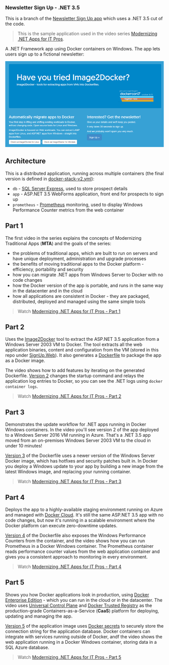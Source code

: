 ### Newsletter Sign Up - .NET 3.5

This is a branch of the [Newsletter Sign Up app](https://github.com/dockersamples/newsletter-signup) which uses a .NET 3.5 cut of the code. 

> This is the sample application used in the video series [Modernizing .NET Apps for IT Pros](https://dockr.ly/mta-itpro).

A .NET Framework app using Docker containers on Windows. The app lets users sign up to a fictional newsletter:

![SignUp homepage](img/signup-homepage.png)

## Architecture

This is a distributed application, running across multiple containers (the final version is defined in [docker-stack-v2.yml](app/part-4/docker-stack-v2.yml)):

- `db` - [SQL Server Express](https://store.docker.com/images/mssql-server-windows-express), used to store prospect details
- `app` - ASP.NET 3.5 WebForms application, front end for prospects to sign up
- `prometheus` - [Prometheus](https://prometheus.io) monitoring, used to display Windows Performance Counter metrics from the web container

## Part 1

The first video in the series explains the concepts of Modernizing Traditional Apps (**MTA**) and the goals of the series:

* the problems of traditional apps, which are built to run on servers and have unique deployment, administration and upgrade processes
* the benefits of moving traditional apps to the Docker platform - efficiency, portability and security
* how you can migrate .NET apps from Windows Server to Docker with no code changes
* how the Docker version of the app is portable, and runs in the same way in the datacenter and in the cloud
* how all applications are consistent in Docker - they are packaged, distributed, deployed and managed using the same simple tools

> Watch [Modernizing .NET Apps for IT Pros - Part 1](https://www.youtube.com/watch?v=gaJ9PzihAYw&index=1&list=PLkA60AVN3hh88hW4dJXMFIGmTQ4iDBVBp)

## Part 2

Uses the [Image2Docker](https://github.com/docker/communitytools-image2docker-win) tool to extract the ASP.NET 3.5 application from a Windows Server 2003 VM to Docker. The tool extracts all the web application binaries, content and configuration from the VM (stored in this repo under [SignUp.Web](docker/web/SignUp.Web)). It also generates a [Dockerfile](docker/web/Dockerfile.v1) to package the app as a Docker image.

The video shows how to add features by iterating on the generated Dockerfile. [Version 2](docker/web/Dockerfile.v2) changes the startup command and relays the application log entries to Docker, so you can see the .NET logs using `docker container logs`.

> Watch [Modernizing .NET Apps for IT Pros - Part 2](https://www.youtube.com/watch?v=7rNTYslgJdQ&index=2&list=PLkA60AVN3hh88hW4dJXMFIGmTQ4iDBVBp)

## Part 3

Demonstrates the update workflow for .NET apps running in Docker Windows containers. In the video you'll see version 2 of the app deployed to a Windows Server 2016 VM running in Azure. That's a .NET 3.5 app moved from an on-premises Windows Server 2003 VM to the cloud in under 10 minutes!

[Version 3](docker/web/Dockerfile.v3) of the Dockerfile uses a newer version of the Windows Server Docker image, which has hotfixes and security patches built in. In Docker you deploy a Windows update to your app by building a new image from the latest Windows image, and replacing your running container. 

> Watch [Modernizing .NET Apps for IT Pros - Part 3](https://www.youtube.com/watch?v=G6txVNk-Q-s&index=3&list=PLkA60AVN3hh88hW4dJXMFIGmTQ4iDBVBp)

## Part 4

Deploys the app to a highly-available staging environment running on Azure and managed with [Docker Cloud](https://cloud.docker.com). It's still the same ASP.NET 3.5 app with no code changes, but now it's running in a scalable environment where the Docker platform can execute zero-downtime updates.

[Version 4](docker/web/Dockerfile.v4) of the Dockerfile also exposes the Windows Performance Counters from the container, and the video shows how you can run Prometheus in a Docker Windows container. The Prometheus container reads performance counter values from the web application container and gives you a consistent approach to monitoring in every environment.

> Watch [Modernizing .NET Apps for IT Pros - Part 4](https://www.youtube.com/watch?v=lPjO6My2NLE&index=4&list=PLkA60AVN3hh88hW4dJXMFIGmTQ4iDBVBp)

## Part 5

Shows you how Docker applications look in production, using [Docker Enterprise Edition](https://www.docker.com/enterprise-edition) - which you can run in the cloud or in the datacenter. The video uses [Universal Control Plane](https://docs.docker.com/datacenter/ucp/2.2/guides/) and [Docker Trusted Registry](https://docs.docker.com/datacenter/dtr/2.3/guides/) as the production-grade Containers-as-a-Service (**CaaS**) platform for deploying, updating and managing the app.

[Version 5](docker/web/Dockerfile.v5) of the application image uses [Docker secrets](https://docs.docker.com/engine/swarm/secrets/) to securely store the connection string for the application database. Docker containers can integrate with services running outside of Docker, andf the video shows the web application running in a Docker Windows container, storing data in a SQL Azure database.

> Watch [Modernizing .NET Apps for IT Pros - Part 5](https://www.youtube.com/watch?v=f288C_Vqkx4&index=5&list=PLkA60AVN3hh88hW4dJXMFIGmTQ4iDBVBp)
